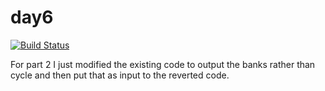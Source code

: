 # day6

[![Build Status](https://travis-ci.org/githubuser/day6.png)](https://travis-ci.org/githubuser/day6)

For part 2 I just modified the existing code to output the banks rather than
cycle and then put that as input to the reverted code.
